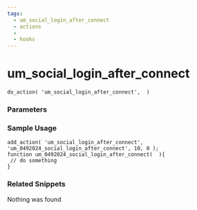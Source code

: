 ```yaml
---
tags: 
  - um_social_login_after_connect
  - actions
  - 
  - hooks
---
```

# um\_social\_login\_after\_connect

``` php:no-line-numbers
do_action( 'um_social_login_after_connect',  )
```
<div class='hook-sep'></div>

### Parameters

<div class='hook-sep'></div>



### Sample Usage

``` php:no-line-numbers
add_action( 'um_social_login_after_connect', 'um_0492024_social_login_after_connect', 10, 0 );
function um_0492024_social_login_after_connect(  ){
 // do something
}
```
<div class='hook-sep'></div>



### Related Snippets

Nothing was found

